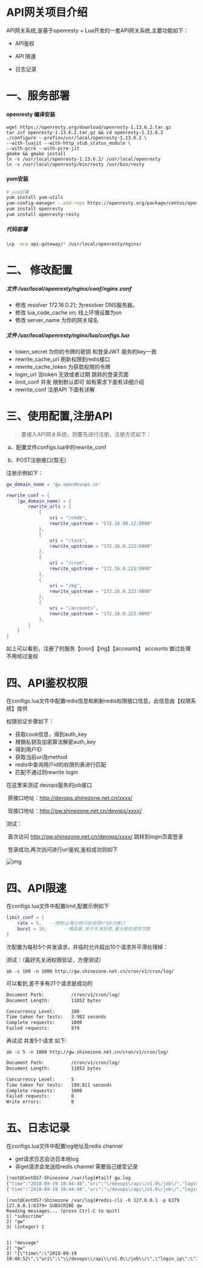 # API网关项目介绍
API网关系统,是基于openresty + Lua开发的一套API网关系统,主要功能如下：

- API鉴权

- API 限速

- 日志记录



# 一、服务部署
#### openresty 编译安装
```
wget https://openresty.org/download/openresty-1.13.6.2.tar.gz
tar zxf openresty-1.13.6.2.tar.gz && cd openresty-1.13.6.2
./configure --prefix=/usr/local/openresty-1.13.6.2 \
--with-luajit --with-http_stub_status_module \
--with-pcre --with-pcre-jit
gmake && gmake install
ln -s /usr/local/openresty-1.13.6.2/ /usr/local/openresty
ln -s /usr/local/openresty/bin/resty /usr/bin/resty
```

####  yum安装
```bash
# yum部署
yum install yum-utils
yum-config-manager --add-repo https://openresty.org/package/centos/openresty.repo
yum install openresty
yum install openresty-resty
```
#####  代码部署
```bash
\cp -arp api-gateway/* /usr/local/openresty/nginx/
```

# 二、 修改配置 
   ##### 文件 /usr/local/openresty/nginx/conf/nginx.conf
   -  修改 resolver 172.16.0.21; 为resolver DNS服务器。
   -  修改 lua_code_cache on; 线上环境设置为on
   -  修改 server_name  为你的网关域名
   ##### 文件 /usr/local/openresty/nginx/lua/configs.lua
   - token_secret 为你的令牌的密钥 和登录JWT 服务的key一致
   - rewrite_cache_url 刷新权限到redis接口  
   - rewrite_cache_token  为获取权限的令牌
   - login_url 当token 无效或者过期 跳转的登录页面
   - limit_conf 并发 限制默认即可 如有需求下面有详细介绍
   - rewrite_conf 注册API 下面有详解
          


# 三、使用配置,注册API
> 要接入API网关系统，则要先进行注册，注册方式如下：

​	a、配置文件configs.lua中的rewrite_conf

​	b、POST注册接口(暂无)

注册示例如下：

```lua
gw_domain_name = 'gw.opendevops.cn'

rewrite_conf = {
    [gw_domain_name] = {
        rewrite_urls = {
            {
                uri = "/cmdb",
                rewrite_upstream = "172.16.80.12:8000"
            },
            {
                uri = "/task",
                rewrite_upstream = "172.16.0.223:8900"
            },
            {
                uri = "/cron",
                rewrite_upstream = "172.16.0.223:9900"
            },
            {
                uri = "/mg",
                rewrite_upstream = "172.16.0.223:9800"
            },
            {
                uri = "/accounts",
                rewrite_upstream = "172.16.0.223:9800"
            },
        }
    }
}
```



如上可以看到，注册了的服务【cron】【mg】【accounts】
accounts 做过处理 不用经过鉴权



# 四、API鉴权权限

在configs.lua文件中配置redis信息和刷新redis权限接口信息，此信息由【权限系统】提供

权限验证步骤如下：

- 获取cook信息，得到auth_key
- 根据私钥及加密算法解密auth_key
- 得到用户ID
- 获取当前uri及method
- redis中查询用户id的权限列表进行匹配
- 匹配不通过则rewrite login



在这里来测试 devops服务的job接口

​	原接口地址：http://devops.shinezone.net.cn/xxxx/

​	现接口地址：http://gw.shinezone.net.cn/devops/xxxx/

测试：

​        首次访问 http://gw.shinezone.net.cn/devops/xxxx/ 跳转到login页面登录

​        登录成功,再次访问进行uri鉴权,鉴权成功则如下

![img](images/01.png)



# 四、API限速

在configs.lua文件中配置limit,配置示例如下

```lua
limit_conf = {
    rate = 5,   --限制ip每分钟只能调用n*60次接口
    burst = 10, 	 --桶容量,用于平滑处理,最大接收请求次数
}
```

次配置为每秒5个并发请求，并临时允许超出10个请求并平滑处理掉：

测试：（最好先关闭权限验证，方便测试）

```shell
ab -c 100 -n 1000 http://gw.shinezone.net.cn/cron/v1/cron/log/
```
可以看到,差不多有21个请求是成功的
```bash
Document Path:          /cron/v1/cron/log/
Document Length:        11852 bytes

Concurrency Level:      100
Time taken for tests:   3.982 seconds
Complete requests:      1000
Failed requests:        979
```

再试试 并发5个请求 如下:
```shell
ab -c 5 -n 1000 http://gw.shinezone.net.cn/cron/v1/cron/log/ 
```
```bash
Document Path:          /cron/v1/cron/log/
Document Length:        11852 bytes

Concurrency Level:      5
Time taken for tests:   199.811 seconds
Complete requests:      1000
Failed requests:        0
Write errors:           0
```



# 五、日志记录

在configs.lua文件中配置log地址及redis channel

- get请求日志会访日本地log
- 非get请求会发送给redis channel 需要自己接受记录

```bash
[root@CentOS7-Shinezone /var/log]#tailf gw.log
{"time":"2018-09-19 10:44:48","uri":"\/devops\/api\/v1.0\/job\/","login_ip":"172.16.0.121","method":"GET"}
{"time":"2018-09-19 10:44:48","uri":"\/devops\/api\/v1.0\/job\/","login_ip":"172.16.0.121","method":"GET"}
```

```
[root@CentOS7-Shinezone /var/log]#redis-cli -h 127.0.0.1 -p 6379
127.0.0.1:6379> SUBSCRIBE gw
Reading messages... (press Ctrl-C to quit)
1) "subscribe"
2) "gw"
3) (integer) 1


1) "message"
2) "gw"
3) "{\"time\":\"2018-09-19 10:48:52\",\"uri\":\"\\/devops\\/api\\/v1.0\\/job\\/\",\"login_ip\":\"172.16.80.12\",\"method\":\"POST\"}"
```